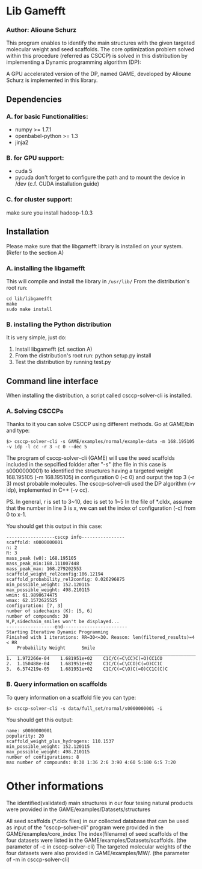 # Lib Gamefft 

### Author: Alioune Schurz

This program enables to identify the main structures with the given targeted molecular weight and seed scaffolds.
The core optimization problem solved within this procedure (referred as CSCCP) is solved in this distribution by implementing a Dynamic programming algorithm (DP):

A GPU accelerated version of the DP, named GAME, developed by Alioune Schurz is implemented in this library. 


## Dependencies 

### A. for basic Functionalities:

- numpy >= 1.7.1
- openbabel-python >= 1.3
- jinja2

### B. for GPU support:

- cuda 5
- pycuda
don't forget to configure the path and to mount the device in /dev (c.f. CUDA installation guide)

### C. for cluster support:

make sure you install hadoop-1.0.3

## Installation

Please make sure that the libgamefft library is installed on your system. (Refer to the section A)

### A. installing the libgamefft

This will compile and install the library in `/usr/lib/`
From the distribution's root run:

```
cd lib/libgamefft
make
sudo make install
```

### B. installing the Python distribution

It is very simple, just do:

1. Install libgamefft (cf. section A)
2. From the distribution's root run:  python setup.py install 
3. Test the distribution by running test.py 

## Command line interface

When installing the distribution, a script called csccp-solver-cli is installed. 

### A. Solving CSCCPs

Thanks to it you can solve CSCCP using different methods. Go at GAME/bin and type:
```
$> csccp-solver-cli -s GAME/examples/normal/example-data -m 168.195105 -v idp -l cc -r 3 -c 0 --dec 5
```
The program of csccp-solver-cli (GAME) will use the seed scaffolds included in the sepcified foldder after "-s" (the file in this case is s0000000001) 
to identified the structures having a targeted weight 168.195105 (-m 168.195105) in configuration 0 (-c 0) and ourput the top 3 (-r 3)  most probable
molecules.  The csccp-solver-cli used the DP algorithm (-v idp), implemented in C++ (-v cc).

PS. In general, r is set to 3~10, dec is set to 1~5
    In the file of *.cIdx, assume that the number in line 3 is x, we can set the index of configuration (-c) from 0 to x-1.

You should get this output in this case:
```
------------------csccp info----------------
scaffold: s0000000001
n: 2
R: 3
mass_peak (w0): 168.195105
mass_peak_min:168.111007448
mass_peak_max: 168.279202553
scaffold_weight_rel2config:106.12194
scaffold_probability_rel2config: 0.026296875
min_possible_weight: 152.120115
max_possible_weight: 498.210115
wmin: 61.9890674475
wmax: 62.1572625525
configuration: [7, 3]
number of sidechains (K): [5, 6]
number of compounds: 30
W,P,sidechain_smiles won't be displayed...
------------------end------------------------
Starting Iterative Dynamic Programming
Finished with 1 iterations: RR=30<=30. Reason: len(filtered_results)=4 < RR
	Probability	Weight		Smile
____________________________________________________________________________________
1.	1.972266e-04	1.681951e+02	C1C/C(=C\CC)C(=O)CC1CO
2.	1.150488e-04	1.681951e+02	C1C/C(=C\CCO)C(=O)CC1C
3.	6.574219e-05	1.681951e+02	C1C/C(=C\O)C(=O)CC1C(C)C
```

### B. Query information on scaffolds

To query information on a scaffold file you can type:
```
$> csccp-solver-cli -s data/full_set/normal/s0000000001 -i
```
You should get this output:
```
name: s0000000001
popularity: 20
scaffold_weight_plus_hydrogens: 110.1537
min_possible_weight: 152.120115
max_possible_weight: 498.210115
number of configurations: 8
max number of compounds: 0:30 1:36 2:6 3:90 4:60 5:180 6:5 7:20
```

Other informations
==================
The identified(validated) main structures in our four tesing natural products were provided in the GAME/examples/Datasets/structures

All seed scaffolds (*.cIdx files) in our collected database that can be used as input of the "csccp-solver-cli" program were provided in the GAME/examples/core_index
The index(filename) of seed scaffolds of the four datasets were listed in the GAME/examples/Datasets/scaffolds. (the parameter of -c in csccp-solver-cli)
The targeted molecular weights of the four datasets were also provided in GAME/examples/MW/. (the parameter of -m in csccp-solver-cli)